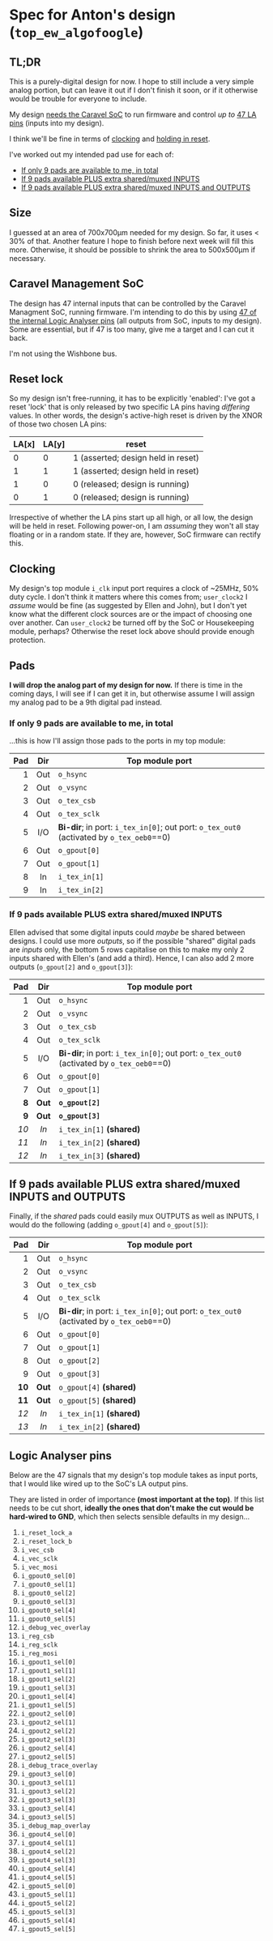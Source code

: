 # Spec for Anton's design (`top_ew_algofoogle`)

## TL;DR

This is a purely-digital design for now. I hope to still include a very simple analog portion, but can leave it out if I don't finish it soon, or if it otherwise would be trouble for everyone to include.

My design [needs the Caravel SoC](#caravel-management-soc) to run firmware and control *up to* [47 LA pins](#logic-analyser-pins) (inputs into my design).

I think we'll be fine in terms of [clocking](#clocking) and [holding in reset](#reset-lock).

I've worked out my intended pad use for each of:
*   [If only 9 pads are available to me, in total](#if-only-9-pads-are-available-to-me-in-total)
*   [If 9 pads available PLUS extra shared/muxed INPUTS](#if-9-pads-available-plus-extra-sharedmuxed-inputs)
*   [If 9 pads available PLUS extra shared/muxed INPUTS and OUTPUTS](#if-9-pads-available-plus-extra-sharedmuxed-inputs-and-outputs)


## Size

I guessed at an area of 700x700&micro;m needed for my design. So far, it uses &lt; 30% of that. Another feature I hope to finish before next week will fill this more. Otherwise, it should be possible to shrink the area to 500x500&micro;m if necessary.


## Caravel Management SoC

The design has 47 internal inputs that can be controlled by the Caravel Managment SoC, running firmware. I'm intending to do this by using [47 of the internal Logic Analyser pins](#logic-analyser-pins) (all outputs from SoC, inputs to my design). Some are essential, but if 47 is too many, give me a target and I can cut it back.

I'm not using the Wishbone bus.


## Reset lock

So my design isn't free-running, it has to be explicitly 'enabled': I've got a reset 'lock' that is only released by two specific LA pins having *differing* values. In other words, the design's active-high reset is driven by the XNOR of those two chosen LA pins:

| LA[x] | LA[y] | reset                              |
|-------|-------|------------------------------------|
|   0   |   0   | 1 (asserted; design held in reset) |
|   1   |   1   | 1 (asserted; design held in reset) |
|   1   |   0   | 0 (released; design is running)    |
|   0   |   1   | 0 (released; design is running)    |

Irrespective of whether the LA pins start up all high, or all low, the design will be held in reset. Following power-on, I am *assuming* they won't all stay floating or in a random state. If they are, however, SoC firmware can rectify this.


## Clocking

My design's top module `i_clk` input port requires a clock of ~25MHz, 50% duty cycle. I don't think it matters where this comes from; `user_clock2` I *assume* would be fine (as suggested by Ellen and John), but I don't yet know what the different clock sources are or the impact of choosing one over another. Can `user_clock2` be turned off by the SoC or Housekeeping module, perhaps? Otherwise the reset lock above should provide enough protection.


## Pads

**I will drop the analog part of my design for now.** If there is time in the coming days, I will see if I can get it in, but otherwise assume I will assign my analog pad to be a 9th digital pad instead.


### If only 9 pads are available to me, in total

...this is how I'll assign those pads to the ports in my top module:

| Pad | Dir | Top module port        |
|----:|:---:|------------------------|
|   1 | Out | `o_hsync`              |
|   2 | Out | `o_vsync`              |
|   3 | Out | `o_tex_csb`            |
|   4 | Out | `o_tex_sclk`           |
|   5 | I/O | **Bi-dir**; in port: `i_tex_in[0]`; out port: `o_tex_out0` (activated by `o_tex_oeb0`==0) |
|   6 | Out | `o_gpout[0]`           |
|   7 | Out | `o_gpout[1]`           |
|   8 |  In | `i_tex_in[1]`          |
|   9 |  In | `i_tex_in[2]`          |


### If 9 pads available PLUS extra shared/muxed INPUTS

Ellen advised that some digital inputs could *maybe* be shared between designs. I could use more *outputs*, so if the possible "shared" digital pads are *inputs* only, the bottom 5 rows capitalise on this to make my only 2 inputs shared with Ellen's (and add a third). Hence, I can also add 2 more outputs (`o_gpout[2]` and `o_gpout[3]`):

| Pad | Dir   | Top module port        |
|----:|:-----:|------------------------|
|   1 |  Out  | `o_hsync`              |
|   2 |  Out  | `o_vsync`              |
|   3 |  Out  | `o_tex_csb`            |
|   4 |  Out  | `o_tex_sclk`           |
|   5 |  I/O  | **Bi-dir**; in port: `i_tex_in[0]`; out port: `o_tex_out0` (activated by `o_tex_oeb0`==0) |
|   6 |  Out  | `o_gpout[0]`           |
|   7 |  Out  | `o_gpout[1]`           |
|**8**|**Out**| **`o_gpout[2]`**       |
|**9**|**Out**| **`o_gpout[3]`**       |
|*10* | *In*  | `i_tex_in[1]` **(shared)** |
|*11* | *In*  | `i_tex_in[2]` **(shared)** |
|*12* | *In*  | `i_tex_in[3]` **(shared)** |


## If 9 pads available PLUS extra shared/muxed INPUTS and OUTPUTS

Finally, if the *shared* pads could easily mux OUTPUTS as well as INPUTS, I would do the following (adding `o_gpout[4]` and `o_gpout[5]`):

| Pad  | Dir   | Top module port        |
|-----:|:-----:|------------------------|
|   1  |  Out  | `o_hsync`              |
|   2  |  Out  | `o_vsync`              |
|   3  |  Out  | `o_tex_csb`            |
|   4  |  Out  | `o_tex_sclk`           |
|   5  |  I/O  | **Bi-dir**; in port: `i_tex_in[0]`; out port: `o_tex_out0` (activated by `o_tex_oeb0`==0) |
|   6  |  Out  | `o_gpout[0]`           |
|   7  |  Out  | `o_gpout[1]`           |
|   8  |  Out  | `o_gpout[2]`           |
|   9  |  Out  | `o_gpout[3]`           |
|**10**|**Out**| `o_gpout[4]` **(shared)** |
|**11**|**Out**| `o_gpout[5]` **(shared)** |
| *12* | *In*  | `i_tex_in[1]` **(shared)** |
| *13* | *In*  | `i_tex_in[2]` **(shared)** |


## Logic Analyser pins

Below are the 47 signals that my design's top module takes as input ports, that I would like wired up to the SoC's LA output pins.

They are listed in order of importance **(most important at the top)**. If this list needs to be cut short, **ideally the ones that don't make the cut would be hard-wired to GND**, which then selects sensible defaults in my design...

1.  `i_reset_lock_a`
1.  `i_reset_lock_b`
1.  `i_vec_csb`
1.  `i_vec_sclk`
1.  `i_vec_mosi`
1.  `i_gpout0_sel[0]`
1.  `i_gpout0_sel[1]`
1.  `i_gpout0_sel[2]`
1.  `i_gpout0_sel[3]`
1.  `i_gpout0_sel[4]`
1.  `i_gpout0_sel[5]`
1.  `i_debug_vec_overlay`
1.  `i_reg_csb`
1.  `i_reg_sclk`
1.  `i_reg_mosi`
1.  `i_gpout1_sel[0]`
1.  `i_gpout1_sel[1]`
1.  `i_gpout1_sel[2]`
1.  `i_gpout1_sel[3]`
1.  `i_gpout1_sel[4]`
1.  `i_gpout1_sel[5]`
1.  `i_gpout2_sel[0]`
1.  `i_gpout2_sel[1]`
1.  `i_gpout2_sel[2]`
1.  `i_gpout2_sel[3]`
1.  `i_gpout2_sel[4]`
1.  `i_gpout2_sel[5]`
1.  `i_debug_trace_overlay`
1.  `i_gpout3_sel[0]`
1.  `i_gpout3_sel[1]`
1.  `i_gpout3_sel[2]`
1.  `i_gpout3_sel[3]`
1.  `i_gpout3_sel[4]`
1.  `i_gpout3_sel[5]`
1.  `i_debug_map_overlay`
1.  `i_gpout4_sel[0]`
1.  `i_gpout4_sel[1]`
1.  `i_gpout4_sel[2]`
1.  `i_gpout4_sel[3]`
1.  `i_gpout4_sel[4]`
1.  `i_gpout4_sel[5]`
1.  `i_gpout5_sel[0]`
1.  `i_gpout5_sel[1]`
1.  `i_gpout5_sel[2]`
1.  `i_gpout5_sel[3]`
1.  `i_gpout5_sel[4]`
1.  `i_gpout5_sel[5]`
